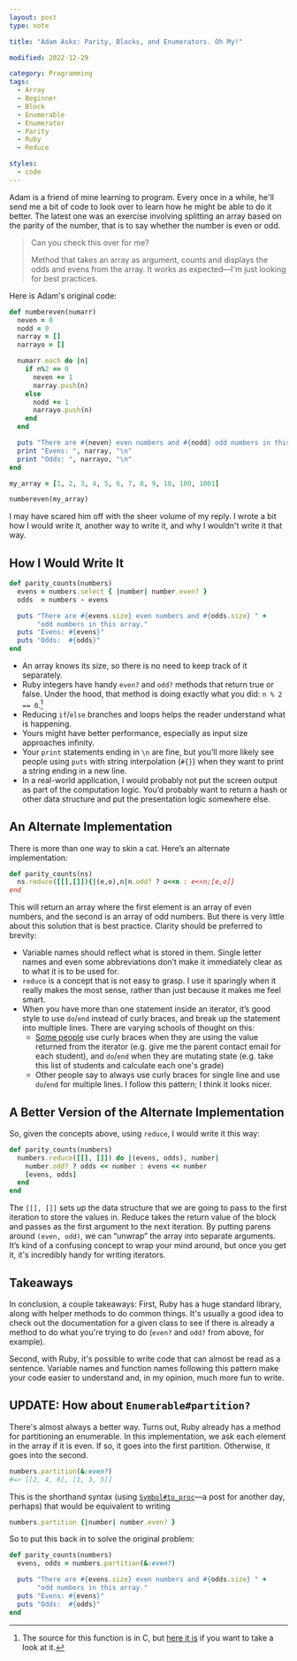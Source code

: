 ```yaml
---
layout: post
type: note

title: "Adam Asks: Parity, Blocks, and Enumerators. Oh My!"

modified: 2022-12-29

category: Programming
tags:
  - Array
  - Beginner
  - Block
  - Enumerable
  - Enumerator
  - Parity
  - Ruby
  - Reduce

styles:
  - code
---
```


Adam is a friend of mine learning to program. Every once in a while, he'll send
me a bit of code to look over to learn how he might be able to do it better. The
latest one was an exercise involving splitting an array based on the parity of
the number, that is to say whether the number is even or odd.

> Can you check this over for me?
>
> Method that takes an array as argument, counts and displays the odds and evens
> from the array. It works as expected&mdash;I'm just looking for best
> practices.

Here is Adam's original code:

~~~ ruby
def numbereven(numarr)
  neven = 0
  nodd = 0
  narray = []
  narrayo = []

  numarr.each do |n|
    if n%2 == 0
      neven += 1
      narray.push(n)
    else
      nodd += 1
      narrayo.push(n)
    end
  end

  puts "There are #{neven} even numbers and #{nodd} odd numbers in this array."
  print "Evens: ", narray, "\n"
  print "Odds: ", narrayo, "\n"
end

my_array = [1, 2, 3, 4, 5, 6, 7, 8, 9, 10, 100, 1001]

numbereven(my_array)
~~~

I may have scared him off with the sheer volume of my reply. I wrote a bit how I
would write it, another way to write it, and why I wouldn't write it that
way.


## How I Would Write It

~~~ ruby
def parity_counts(numbers)
  evens = numbers.select { |number| number.even? }
  odds  = numbers - evens

  puts "There are #{evens.size} even numbers and #{odds.size} " +
       "odd numbers in this array."
  puts "Evens: #{evens}"
  puts "Odds:  #{odds}"
end
~~~

- An array knows its size, so there is no need to keep track of it separately.
- Ruby integers have handy `even?` and `odd?` methods that return true or false.
  Under the hood, that method is doing exactly what you did: `n % 2 == 0`.[^rb-parity]
- Reducing `if`/`else` branches and loops helps the reader understand what is
  happening.
- Yours might have better performance, especially as input size approaches
  infinity.
- Your `print` statements ending in `\n` are fine, but you’ll more likely see
  people using `puts` with string interpolation (`#{}`) when they want to print
  a string ending in a new line.
- In a real-world application, I would probably not put the screen output as
  part of the computation logic. You’d probably want to return a hash or other
  data structure and put the presentation logic somewhere else.


## An Alternate Implementation

There is more than one way to skin a cat. Here’s an alternate implementation:

~~~ ruby
def parity_counts(ns)
  ns.reduce([[],[]]){|(e,o),n|n.odd? ? o<<n : e<<n;[e,o]}
end
~~~

This will return an array where the first element is an array of even numbers,
and the second is an array of odd numbers. But there is very little about this
solution that is best practice. Clarity should be preferred to brevity:

- Variable names should reflect what is stored in them. Single letter names and
  even some abbreviations don’t make it immediately clear as to what it is to be
  used for.
- `reduce` is a concept that is not easy to grasp. I use it sparingly when it
  really makes the most sense, rather than just because it makes me feel smart.
- When you have more than one statement inside an iterator, it’s good style to
  use `do`/`end` instead of curly braces, and break up the statement into multiple
  lines. There are varying schools of thought on this:
  - [Some people][avdi] use curly braces when they are using the value returned
    from the iterator (e.g. give me the parent contact email for each student),
    and `do`/`end` when they are mutating state (e.g. take this list of students
    and calculate each one's grade)
  - Other people say to always use curly braces for single line and use `do`/`end`
    for multiple lines. I follow this pattern; I think it looks nicer.

[avdi]: http://www.virtuouscode.com/2011/07/26/the-procedurefunction-block-convention-in-ruby/  

## A Better Version of the Alternate Implementation

So, given the concepts above, using `reduce`, I would write it this way:

~~~ ruby
def parity_counts(numbers)
  numbers.reduce([[], []]) do |(evens, odds), number|
    number.odd? ? odds << number : evens << number
    [evens, odds]
  end
end
~~~

The `[[], []]` sets up the data structure that we are going to pass to the first
iteration to store the values in. Reduce takes the return value of the block and
passes as the first argument to the next iteration. By putting parens around
`(even, odd)`, we can “unwrap” the array into separate arguments. It’s kind of a
confusing concept to wrap your mind around, but once you get it, it's incredibly
handy for writing iterators.

## Takeaways

In conclusion, a couple takeaways: First, Ruby has a huge standard library,
along with helper methods to do common things. It's usually a good idea to check
out the documentation for a given class to see if there is already a method to
do what you're trying to do (`even?` and `odd?` from above, for example).

Second, with Ruby, it's possible to write code that can almost be read as a
sentence. Variable names and function names following this pattern make your
code easier to understand and, in my opinion, much more fun to write.

## UPDATE: How about `Enumerable#partition?`

There's almost always a better way. Turns out, Ruby already has a method for
partitioning an enumerable. In this implementation, we ask each element in the
array if it is even. If so, it goes into the first partition. Otherwise, it
goes into the second.

~~~ ruby
numbers.partition(&:even?)
#=> [[2, 4, 6], [1, 3, 5]]
~~~

This is the shorthand syntax (using [`Symbol#to_proc`][to_proc]—a post for
another day, perhaps) that would be equivalent to writing

[to_proc]: https://blog.pjam.me/posts/ruby-symbol-to-proc-the-short-version/

~~~ ruby
numbers.partition {|number| number.even? }
~~~

So to put this back in to solve the original problem:

~~~ ruby
def parity_counts(numbers)
  evens, odds = numbers.partition(&:even?)

  puts "There are #{evens.size} even numbers and #{odds.size} " +
       "odd numbers in this array."
  puts "Evens: #{evens}"
  puts "Odds:  #{odds}"
end
~~~


[^rb-parity]: The source for this function is in C, but [here it is](https://github.com/ruby/ruby/blob/74cdd893eb102ba98e735f2a24c710e1928261a9/numeric.c#L3173-L3188) if you want to take a look at it.
